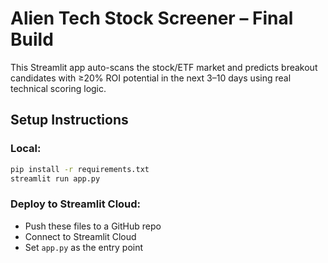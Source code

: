 
# Alien Tech Stock Screener – Final Build

This Streamlit app auto-scans the stock/ETF market and predicts breakout candidates
with ≥20% ROI potential in the next 3–10 days using real technical scoring logic.

## Setup Instructions

### Local:
```bash
pip install -r requirements.txt
streamlit run app.py
```

### Deploy to Streamlit Cloud:
- Push these files to a GitHub repo
- Connect to Streamlit Cloud
- Set `app.py` as the entry point
